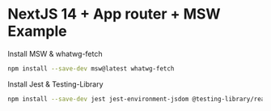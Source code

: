 # NextJS 14 + App router + MSW Example

Install MSW & whatwg-fetch

```bash
npm install --save-dev msw@latest whatwg-fetch
```

Install Jest & Testing-Library

```bash
npm install --save-dev jest jest-environment-jsdom @testing-library/react @testing-library/jest-dom
```

